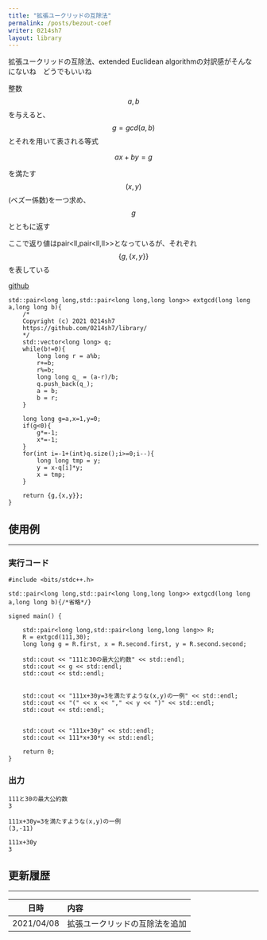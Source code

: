 ```yaml
---
title: "拡張ユークリッドの互除法"
permalink: /posts/bezout-coef
writer: 0214sh7
layout: library
---
```


拡張ユークリッドの互除法、extended Euclidean algorithmの対訳感がそんなにないね　どうでもいいね

整数$$a,b$$を与えると、$$g=gcd(a,b)$$とそれを用いて表される等式

$$ax+by=g$$

を満たす$$(x,y)$$(ベズー係数)を一つ求め、$$g$$とともに返す

ここで返り値はpair<ll,pair<ll,ll>>となっているが、それぞれ$$ \{g,\{x,y\}\} $$を表している

[github](https://github.com/0214sh7/procon-library/blob/master/math/extended%20Euclidean%20algorithm.cpp)

```
std::pair<long long,std::pair<long long,long long>> extgcd(long long a,long long b){
    /*
    Copyright (c) 2021 0214sh7
    https://github.com/0214sh7/library/
    */
    std::vector<long long> q;
    while(b!=0){
        long long r = a%b;
        r+=b;
        r%=b;
        long long q_ = (a-r)/b;
        q.push_back(q_);
        a = b;
        b = r;
    }
    
    long long g=a,x=1,y=0;
    if(g<0){
        g*=-1;
        x*=-1;
    }
    for(int i=-1+(int)q.size();i>=0;i--){
        long long tmp = y;
        y = x-q[i]*y;
        x = tmp;
    }
    
    return {g,{x,y}};
}
```

## 使用例
***

### 実行コード
```
#include <bits/stdc++.h>

std::pair<long long,std::pair<long long,long long>> extgcd(long long a,long long b){/*省略*/}

signed main() {
    
    std::pair<long long,std::pair<long long,long long>> R;
    R = extgcd(111,30);
    long long g = R.first, x = R.second.first, y = R.second.second;
    
    std::cout << "111と30の最大公約数" << std::endl;
    std::cout << g << std::endl;
    std::cout << std::endl;
    
    
    std::cout << "111x+30y=3を満たすような(x,y)の一例" << std::endl;
    std::cout << "(" << x << "," << y << ")" << std::endl;
    std::cout << std::endl;
    
    
    std::cout << "111x+30y" << std::endl;
    std::cout << 111*x+30*y << std::endl;
    
    return 0;
}
```

### 出力
```
111と30の最大公約数
3

111x+30y=3を満たすような(x,y)の一例
(3,-11)

111x+30y
3
```


## 更新履歴
***

| 日時 | 内容 |
| :---: | :--- |
| 2021/04/08 | 拡張ユークリッドの互除法を追加 |